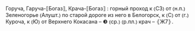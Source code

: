 ---
---

Горуча, Гаруча-⟦Богаз⟧, Крача-⟦Богаз⟧
: горный проход к ⦅СЗ⦆ от ⦅н.п.⦆ Зеленогорье ⦅Алушт.⦆ по старой дороге из него в Белогорск, к ⦅С⦆ от ⦅г.⦆ Куроча, к ⦅Ю⦆ от Верхнего Кокасана – ❸ ⦅ср.⦆ ⦅р.пл.⦆ крач – ⦃Ж7⦄.
